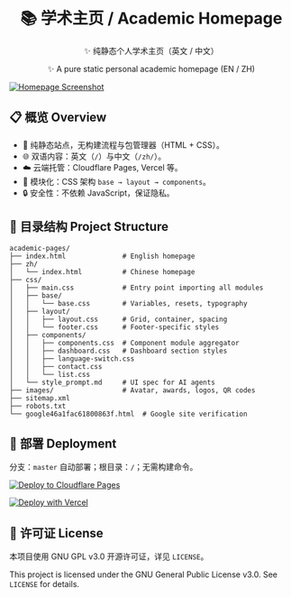 <h1 align="center">📚 学术主页 / Academic Homepage</h1>

<p align="center">✨ 纯静态个人学术主页（英文 / 中文）</p>
<p align="center">✨ A pure static personal academic homepage (EN / ZH)</p>

[![Homepage Screenshot](https://cdn.jsdelivr.net/gh/gone1724/academic-sources@master/Screenshot/homepage_rounded.png "web preview")](https://academic-24s.pages.dev/)

## 📋 概览 Overview

- 🚀 纯静态站点，无构建流程与包管理器（HTML + CSS）。
- 🌐 双语内容：英文（`/`）与中文（`/zh/`）。
- ☁️ 云端托管：Cloudflare Pages, Vercel 等。
- 🎨 模块化：CSS 架构  `base → layout → components`。
- 🔒 安全性：不依赖 JavaScript，保证隐私。

## 📂 目录结构 Project Structure

```
academic-pages/
├── index.html              # English homepage
├── zh/
│   └── index.html          # Chinese homepage
├── css/
│   ├── main.css            # Entry point importing all modules
│   ├── base/
│   │   └── base.css        # Variables, resets, typography
│   ├── layout/
│   │   ├── layout.css      # Grid, container, spacing
│   │   └── footer.css      # Footer-specific styles
│   ├── components/
│   │   ├── components.css  # Component module aggregator
│   │   ├── dashboard.css   # Dashboard section styles
│   │   ├── language-switch.css
│   │   ├── contact.css
│   │   └── list.css
│   └── style_prompt.md     # UI spec for AI agents
├── images/                 # Avatar, awards, logos, QR codes
├── sitemap.xml
├── robots.txt
└── google46a1fac61800863f.html  # Google site verification
```

## 🚀 部署 Deployment

分支：`master` 自动部署；根目录：`/`；无需构建命令。

[![Deploy to Cloudflare Pages](https://deploy.workers.cloudflare.com/button)](https://dash.cloudflare.com/?to=/:account/pages)

[![Deploy with Vercel](https://vercel.com/button)](https://vercel.com/new/clone?repository-url=https://github.com/gone1724/academic-pages&project-name=academic-pages&repository-name=academic-pages)

## 📄 许可证 License

本项目使用 GNU GPL v3.0 开源许可证，详见 `LICENSE`。

This project is licensed under the GNU General Public License v3.0. See `LICENSE` for details.
